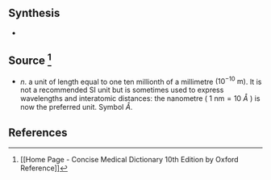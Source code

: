 ## Synthesis
- 
## Source [^1]
- $n$. a unit of length equal to one ten millionth of a millimetre $\left(10^{-10} \mathrm{~m}\right)$. It is not a recommended SI unit but is sometimes used to express wavelengths and interatomic distances: the nanometre ( $1 \mathrm{~nm}=10$ $\mathring{A}$ ) is now the preferred unit. Symbol $\mathring{A}$.
## References

[^1]: [[Home Page - Concise Medical Dictionary 10th Edition by Oxford Reference]]